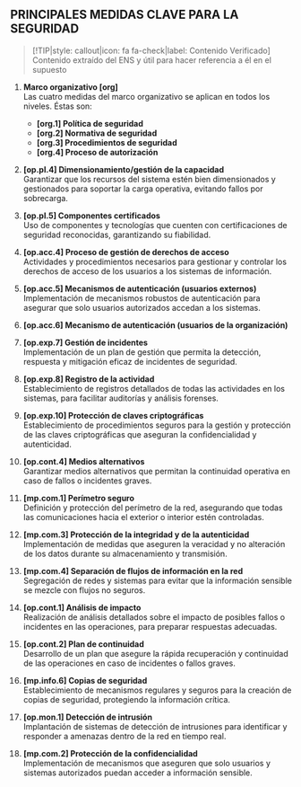 ## PRINCIPALES MEDIDAS CLAVE PARA LA SEGURIDAD <!-- {docsify-ignore} -->

> [!TIP|style: callout|icon: fa fa-check|label: Contenido Verificado]
> Contenido extraído del ENS y útil para hacer referencia a él en el supuesto

1. **Marco organizativo [org]**  
    Las cuatro medidas del marco organizativo se aplican en todos los niveles. Éstas son:
    - **[org.1] Política de seguridad**
    - **[org.2] Normativa de seguridad**
    - **[org.3] Procedimientos de seguridad**
    - **[org.4] Proceso de autorización**

2. **[op.pl.4] Dimensionamiento/gestión de la capacidad**  
   Garantizar que los recursos del sistema estén bien dimensionados y gestionados para soportar la carga operativa, evitando fallos por sobrecarga.

3. **[op.pl.5] Componentes certificados**  
    Uso de componentes y tecnologías que cuenten con certificaciones de seguridad reconocidas, garantizando su fiabilidad.

4. **[op.acc.4] Proceso de gestión de derechos de acceso**  
   Actividades y procedimientos necesarios para gestionar y controlar los derechos de acceso de los usuarios a los sistemas de información.
    
5. **[op.acc.5] Mecanismos de autenticación (usuarios externos)**  
   Implementación de mecanismos robustos de autenticación para asegurar que solo usuarios autorizados accedan a los sistemas.

6. **[op.acc.6] Mecanismo de autenticación (usuarios de la organización)**

7. **[op.exp.7] Gestión de incidentes**  
    Implementación de un plan de gestión que permita la detección, respuesta y mitigación eficaz de incidentes de seguridad.

8. **[op.exp.8] Registro de la actividad**  
   Establecimiento de registros detallados de todas las actividades en los sistemas, para facilitar auditorías y análisis forenses.

9. **[op.exp.10] Protección de claves criptográficas**  
    Establecimiento de procedimientos seguros para la gestión y protección de las claves criptográficas que aseguran la confidencialidad y autenticidad.

10. **[op.cont.4] Medios alternativos**  
   Garantizar medios alternativos que permitan la continuidad operativa en caso de fallos o incidentes graves.

11. **[mp.com.1] Perímetro seguro**  
   Definición y protección del perímetro de la red, asegurando que todas las comunicaciones hacia el exterior o interior estén controladas.

12. **[mp.com.3] Protección de la integridad y de la autenticidad**  
   Implementación de medidas que aseguren la veracidad y no alteración de los datos durante su almacenamiento y transmisión.

13. **[mp.com.4] Separación de flujos de información en la red**  
   Segregación de redes y sistemas para evitar que la información sensible se mezcle con flujos no seguros.

14. **[op.cont.1] Análisis de impacto**  
   Realización de análisis detallados sobre el impacto de posibles fallos o incidentes en las operaciones, para preparar respuestas adecuadas.

15. **[op.cont.2] Plan de continuidad**  
   Desarrollo de un plan que asegure la rápida recuperación y continuidad de las operaciones en caso de incidentes o fallos graves.

16. **[mp.info.6] Copias de seguridad**  
    Establecimiento de mecanismos regulares y seguros para la creación de copias de seguridad, protegiendo la información crítica.

17. **[op.mon.1] Detección de intrusión**  
    Implantación de sistemas de detección de intrusiones para identificar y responder a amenazas dentro de la red en tiempo real.

18. **[mp.com.2] Protección de la confidencialidad**  
    Implementación de mecanismos que aseguren que solo usuarios y sistemas autorizados puedan acceder a información sensible.
